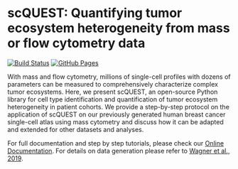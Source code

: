 # scQUEST: Quantifying tumor ecosystem heterogeneity from mass or flow cytometry data

[![Build Status](https://travis.ibm.com/art-zurich/scQUEST.svg?token=bmUqdLriQp1g3yv7TJC6&branch=master)](https://travis.ibm.com/art-zurich/scQUEST)
[![GitHub Pages](https://img.shields.io/badge/docs-sphinx-blue)](https://ai4scr.github.io/scQUEST/)

With mass and flow cytometry, millions of single-cell profiles with dozens of parameters can be measured to comprehensively characterize complex tumor ecosystems. Here, we present scQUEST, an open-source Python library for cell type identification and quantification of tumor ecosystem heterogeneity in patient cohorts. We provide a step-by-step protocol on the application of scQUEST on our previously generated human breast cancer single-cell atlas using mass cytometry and discuss how it can be adapted and extended for other datasets and analyses.

For full documentation and step by step tutorials, please check our [Online Documentation](https://ai4scr.github.io/scQUEST/).
For details on data generation please refer to [Wagner et al., 2019](https://linkinghub.elsevier.com/retrieve/pii/S0092867419302673).
